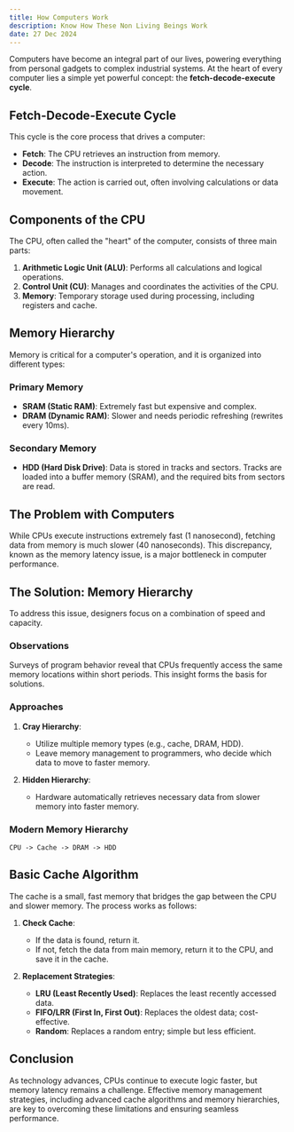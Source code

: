 ```yaml
---
title: How Computers Work
description: Know How These Non Living Beings Work
date: 27 Dec 2024
---
```


Computers have become an integral part of our lives, powering everything from personal gadgets to complex industrial systems. At the heart of every computer lies a simple yet powerful concept: the **fetch-decode-execute cycle**.

## Fetch-Decode-Execute Cycle

This cycle is the core process that drives a computer:

- **Fetch**: The CPU retrieves an instruction from memory.
- **Decode**: The instruction is interpreted to determine the necessary action.
- **Execute**: The action is carried out, often involving calculations or data movement.

## Components of the CPU

The CPU, often called the "heart" of the computer, consists of three main parts:

1. **Arithmetic Logic Unit (ALU)**: Performs all calculations and logical operations.
2. **Control Unit (CU)**: Manages and coordinates the activities of the CPU.
3. **Memory**: Temporary storage used during processing, including registers and cache.

## Memory Hierarchy

Memory is critical for a computer's operation, and it is organized into different types:

### Primary Memory

- **SRAM (Static RAM)**: Extremely fast but expensive and complex.
- **DRAM (Dynamic RAM)**: Slower and needs periodic refreshing (rewrites every 10ms).

### Secondary Memory

- **HDD (Hard Disk Drive)**: Data is stored in tracks and sectors. Tracks are loaded into a buffer memory (SRAM), and the required bits from sectors are read.

## The Problem with Computers

While CPUs execute instructions extremely fast (1 nanosecond), fetching data from memory is much slower (40 nanoseconds). This discrepancy, known as the memory latency issue, is a major bottleneck in computer performance.

## The Solution: Memory Hierarchy

To address this issue, designers focus on a combination of speed and capacity.

### Observations

Surveys of program behavior reveal that CPUs frequently access the same memory locations within short periods. This insight forms the basis for solutions.

### Approaches

1. **Cray Hierarchy**:

   - Utilize multiple memory types (e.g., cache, DRAM, HDD).
   - Leave memory management to programmers, who decide which data to move to faster memory.

2. **Hidden Hierarchy**:
   - Hardware automatically retrieves necessary data from slower memory into faster memory.

### Modern Memory Hierarchy

```
CPU -> Cache -> DRAM -> HDD
```

## Basic Cache Algorithm

The cache is a small, fast memory that bridges the gap between the CPU and slower memory. The process works as follows:

1. **Check Cache**:

   - If the data is found, return it.
   - If not, fetch the data from main memory, return it to the CPU, and save it in the cache.

2. **Replacement Strategies**:
   - **LRU (Least Recently Used)**: Replaces the least recently accessed data.
   - **FIFO/LRR (First In, First Out)**: Replaces the oldest data; cost-effective.
   - **Random**: Replaces a random entry; simple but less efficient.

## Conclusion

As technology advances, CPUs continue to execute logic faster, but memory latency remains a challenge. Effective memory management strategies, including advanced cache algorithms and memory hierarchies, are key to overcoming these limitations and ensuring seamless performance.

